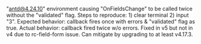 "antd@4.24.10" environment causing "OnFieldsChange" to be called twice without the "validated" flag. Steps to reproduce: 1) clear terminal 2) input "3". Expected behavior: callback fires once with errors & "validated" flag as true. Actual behavior: callback fired twice w/o errors. Fixed in v5 but not in v4 due to rc-field-form issue. Can mitigate by upgrading to at least v4.17.3.
